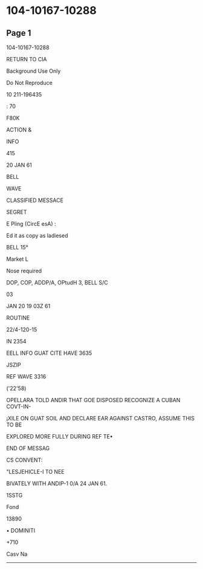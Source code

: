 # 104-10167-10288

## Page 1

104-10167-10288

RETURN TO CIA

Background Use Only

Do Not Reproduce

10 211-196435

: 70

F80K

ACTION &

INFO

415

20 JAN 61

BELL

WAVE

CLASSIFIED MESSACE

SEGRET

E Pling (CircE esA) :

Ed it as copy as ladiesed

BELL 15°

Market L

Nose required

DOP, COP, ADDP/A, OPtudH 3, BELL S/C

03

JAN 20 19 03Z 61

ROUTINE

22/4-120-15

IN 2354

EELL INFO GUAT CITE HAVE 3635

JSZIP

REF WAVE 3316

('22'58)

OPELLARA TOLD ANDIR THAT GOE DISPOSED RECOGNIZE A CUBAN COVT-IN-

¡XILE ON GUAT SOIL AND DECLARE EAR AGAINST CASTRO, ASSUME THIS TO BE

EXPLORED MORE FULLY DURING REF TE•

END OF MESSAG

CS CONVENT:

"LESJEHICLE-I TO NEE

BIVATELY WITH ANDIP-1 0/A 24 JAN 61.

1SSTG

Fond

13890

• DOMINITI

+710

Casv Na

---

